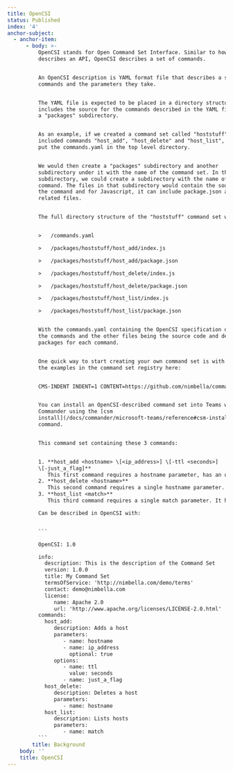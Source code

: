 ```yaml
---
title: OpenCSI
status: Published
index: '4'
anchor-subject:
  - anchor-item:
      - body: >-
          OpenCSI stands for Open Command Set Interface. Similar to how OpenAPI
          describes an API, OpenCSI describes a set of commands.


          An OpenCSI description is YAML format file that describes a set of
          commands and the parameters they take.


          The YAML file is expected to be placed in a directory structure that
          includes the source for the commands described in the YAML file under
          a "packages" subdirectory.


          As an example, if we created a command set called "hoststuff" that
          included commands "host_add", "host_delete" and "host_list", we would
          put the commands.yaml in the top level directory.


          We would then create a "packages" subdirectory and another
          subdirectory under it with the name of the command set. In that
          subdirectory, we could create a subdirectory with the name of each
          command. The files in that subdirectory would contain the source for
          the command and for Javascript, it can include package.json and
          related files.


          The full directory structure of the "hoststuff" command set would be:


          >   /commands.yaml

          >   /packages/hoststuff/host_add/index.js

          >   /packages/hoststuff/host_add/package.json

          >   /packages/hoststuff/host_delete/index.js

          >   /packages/hoststuff/host_delete/package.json

          >   /packages/hoststuff/host_list/index.js

          >   /packages/hoststuff/host_list/package.json


          With the commands.yaml containing the OpenCSI specification describing
          the commands and the other files being the source code and dependent
          packages for each command.


          One quick way to start creating your own command set is with one of
          the examples in the command set registry here:


          CMS-INDENT INDENT=1 CONTENT=https://github.com/nimbella/command-sets


          You can install an OpenCSI-described command set into Teams with
          Commander using the [csm
          install](/docs/commander/microsoft-teams/reference#csm-install)
          command.


          This command set containing these 3 commands:


          1. **host_add <hostname> \[<ip_address>] \[-ttl <seconds>]
          \[-just_a_flag]**
             This first command requires a hostname parameter, has an optional ip address parameter and 2 options. It has a description of "Adds a host"
          2. **host_delete <hostname>**
             This second command requires a single hostname parameter. It has a description of "Deletes a host"
          3. **host_list <match>**
             This third command requires a single match parameter. It has a description of host_list "Lists hosts"

          Can be described in OpenCSI with:


          ```

          OpenCSI: 1.0

          info:
            description: This is the description of the Command Set
            version: 1.0.0
            title: My Command Set
            termsOfService: 'http://nimbella.com/demo/terms'
            contact: demo@nimbella.com
            license:
               name: Apache 2.0
               url: 'http://www.apache.org/licenses/LICENSE-2.0.html'
          commands:
            host_add:
               description: Adds a host
               parameters:
                  - name: hostname
                  - name: ip_address
                    optional: true
               options:
                  - name: ttl
                    value: seconds
                  - name: just_a_flag
            host_delete:
               description: Deletes a host
               parameters:
                  - name: hostname
            host_list:
               description: Lists hosts
               parameters:
                  - name: match
          ```
        title: Background
    body: ''
    title: OpenCSI
---
```


